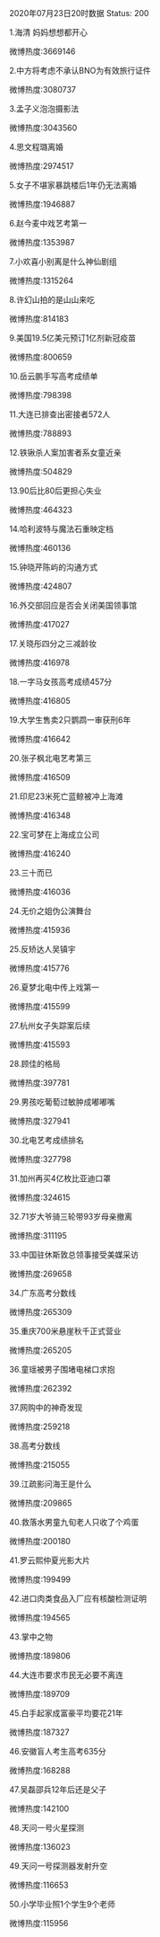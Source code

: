 2020年07月23日20时数据
Status: 200

1.海清 妈妈想想都开心

微博热度:3669146

2.中方将考虑不承认BNO为有效旅行证件

微博热度:3080737

3.孟子义泡泡摄影法

微博热度:3043560

4.思文程璐离婚

微博热度:2974517

5.女子不堪家暴跳楼后1年仍无法离婚

微博热度:1946887

6.赵今麦中戏艺考第一

微博热度:1353987

7.小欢喜小别离是什么神仙剧组

微博热度:1315264

8.许幻山拍的是山山来吃

微博热度:814183

9.美国19.5亿美元预订1亿剂新冠疫苗

微博热度:800659

10.岳云鹏手写高考成绩单

微博热度:798398

11.大连已排查出密接者572人

微博热度:788893

12.铁锹杀人案加害者系女童近亲

微博热度:504829

13.90后比80后更担心失业

微博热度:464323

14.哈利波特与魔法石重映定档

微博热度:460136

15.钟晓芹陈屿的沟通方式

微博热度:424807

16.外交部回应是否会关闭美国领事馆

微博热度:417027

17.关晓彤四分之三减龄妆

微博热度:416978

18.一字马女孩高考成绩457分

微博热度:416805

19.大学生售卖2只鹦鹉一审获刑6年

微博热度:416642

20.张子枫北电艺考第三

微博热度:416509

21.印尼23米死亡蓝鲸被冲上海滩

微博热度:416348

22.宝可梦在上海成立公司

微博热度:416240

23.三十而已

微博热度:416036

24.无价之姐伪公演舞台

微博热度:415936

25.反矫达人吴镇宇

微博热度:415776

26.夏梦北电中传上戏第一

微博热度:415599

27.杭州女子失踪案后续

微博热度:415593

28.顾佳的格局

微博热度:397781

29.男孩吃葡萄过敏肿成嘟嘟嘴

微博热度:327941

30.北电艺考成绩排名

微博热度:327798

31.加州再买4亿枚比亚迪口罩

微博热度:324615

32.71岁大爷骑三轮带93岁母亲撤离

微博热度:311195

33.中国驻休斯敦总领事接受美媒采访

微博热度:269658

34.广东高考分数线

微博热度:265309

35.重庆700米悬崖秋千正式营业

微博热度:265205

36.童瑶被男子围堵电梯口求抱

微博热度:262392

37.网购中的神奇发现

微博热度:259218

38.高考分数线

微博热度:215055

39.江疏影问海王是什么

微博热度:209865

40.救落水男童九旬老人只收了个鸡蛋

微博热度:200180

41.罗云熙仲夏光影大片

微博热度:199499

42.进口肉类食品入厂应有核酸检测证明

微博热度:194565

43.掌中之物

微博热度:189806

44.大连市要求市民无必要不离连

微博热度:189709

45.白手起家成富豪平均要花21年

微博热度:187327

46.安徽盲人考生高考635分

微博热度:168288

47.吴磊邵兵12年后还是父子

微博热度:142100

48.天问一号火星探测

微博热度:136023

49.天问一号探测器发射升空

微博热度:116653

50.小学毕业照1个学生9个老师

微博热度:115956

